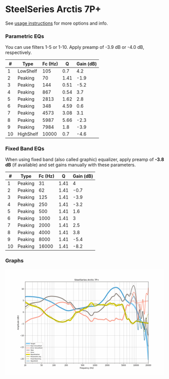 # SteelSeries Arctis 7P+
See [usage instructions](https://github.com/jaakkopasanen/AutoEq#usage) for more options and info.

### Parametric EQs
You can use filters 1-5 or 1-10. Apply preamp of -3.9 dB or -4.0 dB, respectively.

|   # | Type      |   Fc (Hz) |    Q |   Gain (dB) |
|-----|-----------|-----------|------|-------------|
|   1 | LowShelf  |       105 | 0.7  |         4.2 |
|   2 | Peaking   |        70 | 1.41 |        -1.9 |
|   3 | Peaking   |       144 | 0.51 |        -5.2 |
|   4 | Peaking   |       867 | 0.54 |         3.7 |
|   5 | Peaking   |      2813 | 1.62 |         2.8 |
|   6 | Peaking   |       348 | 4.59 |         0.6 |
|   7 | Peaking   |      4573 | 3.08 |         3.1 |
|   8 | Peaking   |      5987 | 5.66 |        -2.3 |
|   9 | Peaking   |      7984 | 1.8  |        -3.9 |
|  10 | HighShelf |     10000 | 0.7  |        -4.6 |

### Fixed Band EQs
When using fixed band (also called graphic) equalizer, apply preamp of **-3.8 dB** (if available) and set gains manually with these parameters.

|   # | Type    |   Fc (Hz) |    Q |   Gain (dB) |
|-----|---------|-----------|------|-------------|
|   1 | Peaking |        31 | 1.41 |         4   |
|   2 | Peaking |        62 | 1.41 |        -0.7 |
|   3 | Peaking |       125 | 1.41 |        -3.9 |
|   4 | Peaking |       250 | 1.41 |        -3.2 |
|   5 | Peaking |       500 | 1.41 |         1.6 |
|   6 | Peaking |      1000 | 1.41 |         3   |
|   7 | Peaking |      2000 | 1.41 |         2.5 |
|   8 | Peaking |      4000 | 1.41 |         3.8 |
|   9 | Peaking |      8000 | 1.41 |        -5.4 |
|  10 | Peaking |     16000 | 1.41 |        -8.2 |

### Graphs
![](./SteelSeries%20Arctis%207P+.png)
